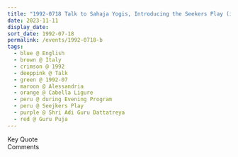```yaml
---
title: "1992-0718 Talk to Sahaja Yogis, Introducing the Seekers Play (its framework was given by Śhrī Mātājī), during the Evening Program, the day before Guru Pūjā, Tent, Cabella Ligure, Alessandria, Italy"
date: 2023-11-11
display_date: 
sort_date: 1992-07-18
permalink: /events/1992-0718-b
tags:
  - blue @ English
  - brown @ Italy
  - crimson @ 1992
  - deeppink @ Talk
  - green @ 1992-07
  - maroon @ Alessandria
  - orange @ Cabella Ligure
  - peru @ during Evening Program
  - peru @ Seejkers Play
  - purple @ Shri Adi Guru Dattatreya
  - red @ Guru Puja
---
```


<wave-list>
  <list-title color="green" width="75">Key Quote</list-title>
  <list-item color="BlanchedAlmond"  width="200"></list-item>
  <list-item color="Lavender"></list-item>
  <list-item color="BlanchedAlmond"></list-item>
</wave-list>

<br>

<wave-list>
  <list-title color="green" width="75">Comments</list-title>
  <list-item color="BlanchedAlmond"  width="200"></list-item>
  <list-item color="Lavender"></list-item>
  <list-item color="BlanchedAlmond"></list-item>
</wave-list>